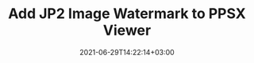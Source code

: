 ---
############################# Static ############################
layout: "auto-gen"
date: 2021-06-29T14:22:14+03:00
draft: false

############################# Head ############################
head_title: "Add JP2 Image Watermark to PPSX Viewer in C# .NET"
head_description: "C# .NET API to add JP2 image watermark into PowerPoint Slide Show (PPSX) format and 100+ other file formats using GroupDocs.Total suite of documents automation APIs."

############################# Header ############################
title: "Add JP2 Image Watermark to PPSX Viewer"
description: "Insert JP2 or any other image watermark into PowerPoint Slide Show (PPSX) format quite easily and accurately using GroupDocs.Total suite of documents automation APIs for C# .NET applications."
bg_image: "https://cms.admin.containerize.com/templates/aspose/App_Themes/V3/images/bg/header1.png"
bg_overlay: false
button:
    enable: true
    icon: "fas fa-arrow-down"
    label: "Download Free Trial"
    link: "https://downloads.groupdocs.com/total"

############################# SubMenu ############################
submenu:
    enable: true

    left:
        img_alt: "GroupDocs.Total for .NET"
        image: "https://cms.admin.containerize.com/templates/groupdocs/images/product-logos/90x90-noborder/groupdocs-total-net.png"
        product: "GroupDocs.Total"
        platform: ".NET"

    middle:
        button:

            # button loop
            - link: "https://apireference.groupdocs.com"
              text: "API Reference"

            # button loop
            - link: "https://github.com/groupdocs-total"
              text: "Code Examples"

            # button loop
            - link: "https://products.groupdocs.app/total"
              text: "Live Demos"

            # button loop
            - link: "https://purchase.groupdocs.com/buy"
              text: "Pricing"

    right:
        link_download: "https://downloads.groupdocs.com"
        link_learn: "https://docs.groupdocs.com/total/net/"
        link_buy: "https://purchase.groupdocs.com"

############################# About ############################
about:
    enable: true
    title: "About GroupDocs.Total for .NET"
    content: |
        GroupDocs.Total for .NET is a suite of document manipulation APIs to perform powerful documents manipulation & automation features within your desktop solutions and web apps without requiring any other commercial application. It enables developers to add the functionalities (view, edit, annotate, convert, compare, e-sign, assemble, search, parse, merge, redact and classify) within PDF, Microsoft Office Word, Excel, PowerPoint, OneNote, Visio, Outlook, HTML, images, graphics, diagrams and 90+ other popular document formats.

        GroupDocs.Total APIs are well supported on all major operating systems and platforms including .NET Framework, .NET Standard, .NET Core, Mono and Xamarin.

############################# Steps ############################
steps:
    enable: true
    title_left: "Adding image watermark to PPSX file in .NET"
    content_left: |
        [GroupDocs.Total](https://products.groupdocs.com/total/net/) makes it easy for developers to integrate JP2 image watermark into PowerPoint (PPSX) file format using a few lines of .NET code.

        *   Instantiate Watermarker with input PPSX document
        *   Use JP2 watermark image path as constructor parameter of ImageWatermark class
        *   Set the watermark size and alignment
        *   Add watermark to the watermarker and generate output document
        *   Instantiate Viewer with output document
        *   Set options to view document as HTML
        
    title_right: "System Requirements"
    content_right: |
        The below code example requires you to install GroupDocs.Viewer for .NET and GroupDocs.Watermark for .NET libraries. Also, make sure that you have the following prerequisites ready on your system before executing the code below:

        *   Operating Systems: Microsoft Windows, Linux, MacOS
        *   Development Environments: Microsoft Visual Studio, Xamarin, MonoDevelop
        *   Frameworks: .NET Framework, .NET Standard, .NET Core, Mono
        *   Get the latest version of GroupDocs.Total for .NET downloaded from [Nuget](https://www.nuget.org/packages/groupdocs.total)
        
    code: |
        ```cs
        // Add watermark to PPSX file using GroupDocs.Watermark API
        // Instantiate Watermarker with input PPSX document
        using (Watermarker watermarker = new Watermarker("input.ppsx"))
          {
            // Use JP2 watermark image path as constructor parameter of ImageWatermark class
            using (ImageWatermark watermark = new ImageWatermark("watermark.jp2"))
            {
              // Set watermark size and alignment
              watermark.Width = 150;
              watermark.Height = 150;
              watermark.HorizontalAlignment = HorizontalAlignment.Right;
              watermark.VerticalAlignment = VerticalAlignment.Top;

              //Add watermark to the watermarker and generate output document
              watermarker.Add(watermark);
              watermarker.Save("output.ppsx");
            }
          }
        
        // View watermarked PPSX file using GroupDocs.Viewer API
        // View watermarked file using GroupDocs.Viewer API
        // Instantiate Viewer with output document
        using (Viewer viewer = new Viewer("output.ppsx"))
          {
            // Set options to view document as HTML
            HtmlViewOptions options = HtmlViewOptions.ForEmbeddedResources("output{0}.html");
            viewer.View(options);
          }
        ```
        
############################# Demos ############################
demos:
    enable: true
    title: "Free Document Automation Apps"
    content: |
        Offline [GroupDocs.Total Apps](https://products.groupdocs.app/total) to view, convert, annotate, compare, sign, assemble, parse, classify, redact and search documents.  
        The live demo has the following benefits
        
############################# About Formats ############################
about_formats:
    enable: true
    format:
        # format loop
        - icon: "far fa-file-powerpoint-o"
          title: " About PPSX File Format"
          content: |
            PPSX, Power Point Slide Show, file are created using Microsoft PowerPoint 2007 and above for Slide Show purpose. It is an update to the PPS file format that was supported by Microsoft PowerPoint 97-2003 versions. When a PPSX file is shared with another user and opened, it starts as PowerPoint show unlike PPTX file that opens in editable mode. The sequence of slide show is the same as in the original presentation. All the slides accompany the images, sounds and other embedded media accompany the presentation slides to the PPSX during the slideshow.

          link: "https://docs.fileformat.com/presentation/ppsx/"
    
############################# Support ############################
support:
    enable: true

############################# Solutions ############################
solutions:
    enable: true
    title: "GroupDocs.Total for .NET offers individual solutions for"

    solution:
        # solution loop
        - img_alt: "GroupDocs.Viewer for .NET"
          image: "https://www.groupdocs.cloud/templates/groupdocs/images/product-logos/groupdocs-viewer-net.png"
          product: "GroupDocs.Viewer"
          platform: ".NET"
          link: "/viewer/net"
        
        # solution loop
        - img_alt: "GroupDocs.Annotation for .NET"
          image: "https://www.groupdocs.cloud/templates/groupdocs/images/product-logos/groupdocs-annotation-net.png"
          product: "GroupDocs.Annotation"
          platform: ".NET"
          link: "/annotation/net"

        # solution loop
        - img_alt: "GroupDocs.Conversion for .NET"
          image: "https://www.groupdocs.cloud/templates/groupdocs/images/product-logos/groupdocs-conversion-net.png"
          product: "GroupDocs.Conversion"
          platform: ".NET"
          link: "/conversion/net"

        # solution loop
        - img_alt: "GroupDocs.Comparison for .NET"
          image: "https://www.groupdocs.cloud/templates/groupdocs/images/product-logos/groupdocs-comparison-net.png"
          product: "GroupDocs.Comparison"
          platform: ".NET"
          link: "/comparison/net"

        # solution loop
        - img_alt: "GroupDocs.Signature for .NET"
          image: "https://www.groupdocs.cloud/templates/groupdocs/images/product-logos/groupdocs-signature-net.png"
          product: "GroupDocs.Signature"
          platform: ".NET"
          link: "/signature/net"

        # solution loop
        - img_alt: "GroupDocs.Assembly for .NET"
          image: "https://www.groupdocs.cloud/templates/groupdocs/images/product-logos/groupdocs-assembly-net.png"
          product: "GroupDocs.Assembly"
          platform: ".NET"
          link: "/assembly/net"

        # solution loop
        - img_alt: "GroupDocs.Metadata for .NET"
          image: "https://www.groupdocs.cloud/templates/groupdocs/images/product-logos/groupdocs-metadata-net.png"
          product: "GroupDocs.Metadata"
          platform: ".NET"
          link: "/metadata/net"

        # solution loop
        - img_alt: "GroupDocs.Search for .NET"
          image: "https://www.groupdocs.cloud/templates/groupdocs/images/product-logos/groupdocs-search-net.png"
          product: "GroupDocs.Search"
          platform: ".NET"
          link: "/search/net"

        # solution loop
        - img_alt: "GroupDocs.Parser for .NET"
          image: "https://www.groupdocs.cloud/templates/groupdocs/images/product-logos/groupdocs-parser-net.png"
          product: "GroupDocs.Parser"
          platform: ".NET"
          link: "/parser/net"

        # solution loop
        - img_alt: "GroupDocs.Watermark for .NET"
          image: "https://www.groupdocs.cloud/templates/groupdocs/images/product-logos/groupdocs-watermark-net.png"
          product: "GroupDocs.Watermark"
          platform: ".NET"
          link: "/watermark/net"

        # solution loop
        - img_alt: "GroupDocs.Editor for .NET"
          image: "https://www.groupdocs.cloud/templates/groupdocs/images/product-logos/groupdocs-editor-net.png"
          product: "GroupDocs.Editor"
          platform: ".NET"
          link: "/editor/net"

        # solution loop
        - img_alt: "GroupDocs.Merger for .NET"
          image: "https://www.groupdocs.cloud/templates/groupdocs/images/product-logos/groupdocs-merger-net.png"
          product: "GroupDocs.Merger"
          platform: ".NET"
          link: "/merger/net"

        # solution loop
        - img_alt: "GroupDocs.Redaction for .NET"
          image: "https://www.groupdocs.cloud/templates/groupdocs/images/product-logos/groupdocs_redaction-net.png"
          product: "GroupDocs.Redaction"
          platform: ".NET"
          link: "/redaction/net"

        # solution loop
        - img_alt: "GroupDocs.Classification for .NET"
          image: "https://www.groupdocs.cloud/templates/groupdocs/images/product-logos/groupdocs-classification-net.png"
          product: "GroupDocs.Classification"
          platform: ".NET"
          link: "/classification/net"

############################# Back to top ###############################
back_to_top:
  enable: true
---